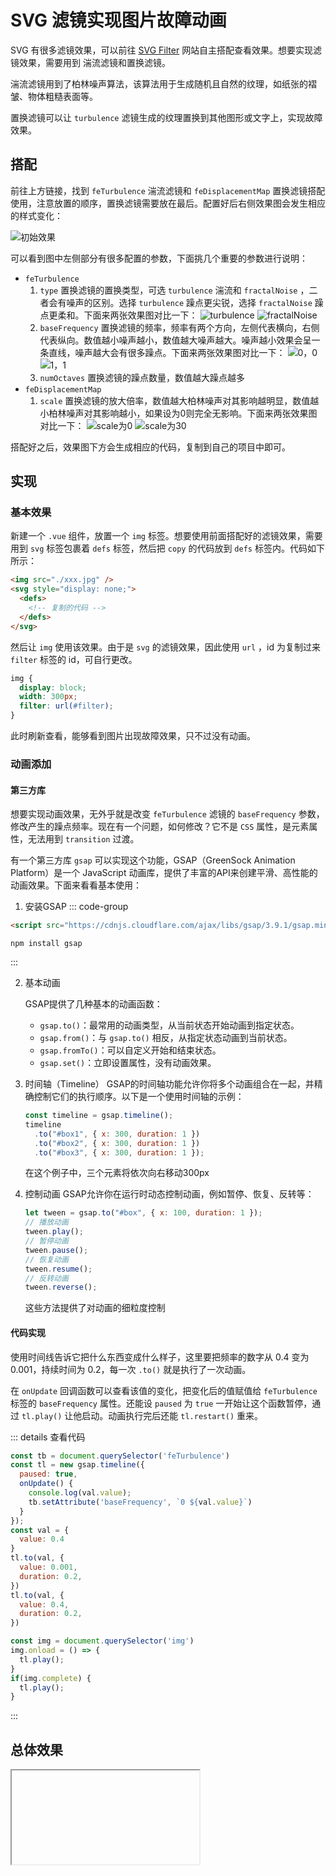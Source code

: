# SVG 滤镜实现图片故障动画

SVG 有很多滤镜效果，可以前往 [SVG Filter](https://yoksel.github.io/svg-filters/#/) 网站自主搭配查看效果。想要实现滤镜效果，需要用到 湍流滤镜和置换滤镜。

湍流滤镜用到了柏林噪声算法，该算法用于生成随机且自然的纹理，如纸张的褶皱、物体粗糙表面等。

置换滤镜可以让 `turbulence` 滤镜生成的纹理置换到其他图形或文字上，实现故障效果。

## 搭配

前往上方链接，找到 `feTurbulence` 湍流滤镜和 `feDisplacementMap` 置换滤镜搭配使用，注意放置的顺序，置换滤镜需要放在最后。配置好后右侧效果图会发生相应的样式变化：

![初始效果](https://pic.imgdb.cn/item/67209d65d29ded1a8c121d68.png)

可以看到图中左侧部分有很多配置的参数，下面挑几个重要的参数进行说明：
- `feTurbulence`
  1. `type` 置换滤镜的置换类型，可选 `turbulence` 湍流和 `fractalNoise` ，二者会有噪声的区别。选择 `turbulence` 躁点更尖锐，选择 `fractalNoise` 躁点更柔和。下面来两张效果图对比一下：
    ![turbulence](https://pic.imgdb.cn/item/67209fcdd29ded1a8c143eb3.png)
    ![fractalNoise](https://pic.imgdb.cn/item/67209fe9d29ded1a8c145400.png)
  2. `baseFrequency` 置换滤镜的频率，频率有两个方向，左侧代表横向，右侧代表纵向。数值越小噪声越小，数值越大噪声越大。噪声越小效果会呈一条直线，噪声越大会有很多躁点。下面来两张效果图对比一下：
    ![0，0](https://pic.imgdb.cn/item/6720a0bed29ded1a8c152b65.png)
    ![1，1](https://pic.imgdb.cn/item/6720a0dcd29ded1a8c154ec0.png)
  3. `numOctaves` 置换滤镜的躁点数量，数值越大躁点越多
- `feDisplacementMap`
  1. `scale` 置换滤镜的放大倍率，数值越大柏林噪声对其影响越明显，数值越小柏林噪声对其影响越小，如果设为0则完全无影响。下面来两张效果图对比一下：
    ![scale为0](https://pic.imgdb.cn/item/6720a1ced29ded1a8c162a48.png)
    ![scale为30](https://pic.imgdb.cn/item/6720a1ebd29ded1a8c16411b.png)

搭配好之后，效果图下方会生成相应的代码，复制到自己的项目中即可。

## 实现

### 基本效果

新建一个 `.vue` 组件，放置一个 `img` 标签。想要使用前面搭配好的滤镜效果，需要用到 `svg` 标签包裹着 `defs` 标签，然后把 `copy` 的代码放到 `defs` 标签内。代码如下所示：

```html
<img src="./xxx.jpg" />
<svg style="display: none;">
  <defs>
    <!-- 复制的代码 -->
  </defs>
</svg>
```

然后让 `img` 使用该效果。由于是 `svg` 的滤镜效果，因此使用 `url` ，id 为复制过来 `filter` 标签的 id，可自行更改。

```css
img {
  display: block;
  width: 300px;
  filter: url(#filter);
}
```

此时刷新查看，能够看到图片出现故障效果，只不过没有动画。

### 动画添加

#### 第三方库

想要实现动画效果，无外乎就是改变 `feTurbulence` 滤镜的 `baseFrequency` 参数，修改产生的躁点频率。现在有一个问题，如何修改？它不是 `CSS` 属性，是元素属性，无法用到 `transition` 过渡。

有一个第三方库 `gsap` 可以实现这个功能，GSAP（GreenSock Animation Platform）是一个 JavaScript 动画库，提供了丰富的API来创建平滑、高性能的动画效果。下面来看看基本使用：

1. 安装GSAP
  ::: code-group
  ```html [cdn]
  <script src="https://cdnjs.cloudflare.com/ajax/libs/gsap/3.9.1/gsap.min.js"><script>
  ```
  ```shell [npm]
  npm install gsap
  ```
  :::

2. 基本动画

    GSAP提供了几种基本的动画函数：
   - `gsap.to()`：最常用的动画类型，从当前状态开始动画到指定状态。
   - `gsap.from()`：与 `gsap.to()` 相反，从指定状态动画到当前状态。
   - `gsap.fromTo()`：可以自定义开始和结束状态。
   - `gsap.set()`：立即设置属性，没有动画效果。

3. 时间轴（Timeline）
    GSAP的时间轴功能允许你将多个动画组合在一起，并精确控制它们的执行顺序。以下是一个使用时间轴的示例：

    ```javascript
    const timeline = gsap.timeline();
    timeline
      .to("#box1", { x: 300, duration: 1 })
      .to("#box2", { x: 300, duration: 1 })
      .to("#box3", { x: 300, duration: 1 });
    ```
    在这个例子中，三个元素将依次向右移动300px

4. 控制动画
    GSAP允许你在运行时动态控制动画，例如暂停、恢复、反转等：

    ```javascript
    let tween = gsap.to("#box", { x: 100, duration: 1 });
    // 播放动画
    tween.play();
    // 暂停动画
    tween.pause();
    // 恢复动画
    tween.resume();
    // 反转动画
    tween.reverse();
    ```
    这些方法提供了对动画的细粒度控制

#### 代码实现
使用时间线告诉它把什么东西变成什么样子，这里要把频率的数字从 0.4 变为 0.001，持续时间为 0.2，每一次 `.to()` 就是执行了一次动画。

在 `onUpdate` 回调函数可以查看该值的变化，把变化后的值赋值给 `feTurbulence` 标签的 `baseFrequency` 属性。还能设 `paused` 为 `true` 一开始让这个函数暂停，通过 `tl.play()` 让他启动。动画执行完后还能 `tl.restart()` 重来。

::: details 查看代码
```js
const tb = document.querySelector('feTurbulence')
const tl = new gsap.timeline({
  paused: true,
  onUpdate() {
    console.log(val.value);
    tb.setAttribute('baseFrequency', `0 ${val.value}`)
  }
});
const val = {
  value: 0.4
}
tl.to(val, {
  value: 0.001,
  duration: 0.2,
})
tl.to(val, {
  value: 0.4,
  duration: 0.2,
})

const img = document.querySelector('img')
img.onload = () => {
  tl.play();
}
if(img.complete) {
  tl.play();
}
```
:::

## 总体效果
<Iframe url="https://duyidao.github.io/blogweb/#/info/css/svgFilter" />
